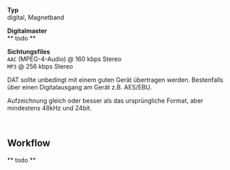 **Typ**  
digital, Magnetband

**Digitalmaster**  
** todo **

**Sichtungsfiles**  
`AAC` (MPEG-4-Audio) @ 160 kbps Stereo  
`MP3` @ 256 kbps Stereo

DAT sollte unbedingt mit einem guten Gerät übertragen werden. Bestenfalls über einen Digitalausgang am Gerät z.B. AES/EBU.  

Aufzeichnung gleich oder besser als das ursprüngliche Format, aber mindestens 48kHz und 24bit.  

&nbsp; 

## Workflow

** todo **